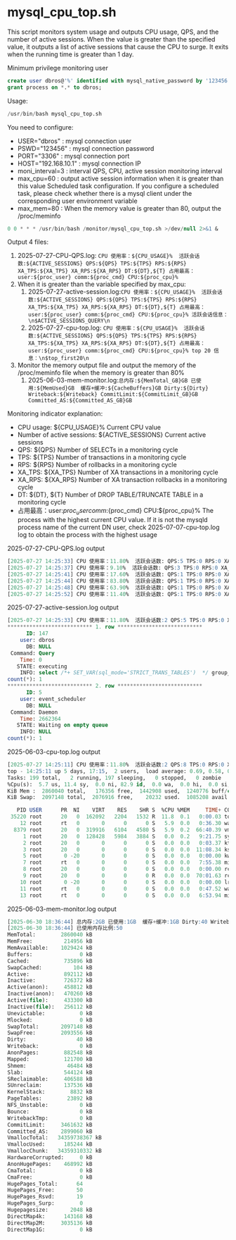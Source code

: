 # mysql_cpu_top.sh
This script monitors system usage and outputs CPU usage, QPS, and the number of active sessions. When the value is greater than the specified value, it outputs a list of active sessions that cause the CPU to surge. It exits when the running time is greater than 1 day.

Minimum privilege monitoring user

```sql
create user dbros@'%' identified with mysql_native_password by '123456';
grant process on *.* to dbros;
```

Usage:

```sql
/usr/bin/bash mysql_cpu_top.sh
```
You need to configure:

- USER="dbros" : mysql connection user
- PSWD="123456" : mysql connection password
- PORT="3306" : mysql connection port
- HOST="192.168.10.1" : mysql connection IP
- moni_interval=3 : interval QPS, CPU, active session monitoring interval
- max_cpu=60 : output active session information when it is greater than this value
Scheduled task configuration. If you configure a scheduled task, please check whether there is a mysql client under the corresponding user environment variable
- max_mem=80 : When the memory value is greater than 80, output the /proc/meminfo

```sql
0 0 * * * /usr/bin/bash /monitor/mysql_cpu_top.sh >/dev/null 2>&1 &
```

Output 4 files:

1. 2025-07-27-CPU-QPS.log: `CPU 使用率：${CPU_USAGE}%  活跃会话数:${ACTIVE_SESSIONS} QPS:${QPS} TPS:${TPS} RPS:${RPS} XA_TPS:${XA_TPS} XA_RPS:${XA_RPS} DT:${DT},${T} 占用最高：user:${proc_user} comm:${proc_cmd} CPU:${proc_cpu}%`
2. When it is greater than the variable specified by max_cpu:
   1. 2025-07-27-active-session.log:`CPU 使用率：${CPU_USAGE}%  活跃会话数:${ACTIVE_SESSIONS} QPS:${QPS} TPS:${TPS} RPS:${RPS} XA_TPS:${XA_TPS} XA_RPS:${XA_RPS} DT:${DT},${T} 占用最高：user:${proc_user} comm:${proc_cmd} CPU:${proc_cpu}% 活跃会话信息：\n$ACTIVE_SESSIONS_QUERY\n`
   2. 2025-07-27-cpu-top.log: `CPU 使用率：${CPU_USAGE}%  活跃会话数:${ACTIVE_SESSIONS} QPS:${QPS} TPS:${TPS} RPS:${RPS} XA_TPS:${XA_TPS} XA_RPS:${XA_RPS} DT:${DT},${T} 占用最高：user:${proc_user} comm:${proc_cmd} CPU:${proc_cpu}% top 20 信息：\n$top_first20\n`
3. Monitor the memory output file and output the memory of the /proc/meminfo file when the memory is greater than 80%
   1. 2025-06-03-mem-monitor.log:`总内存:${MemTotal_GB}GB 已使用:${MemUsed}GB  缓存+缓冲:${CacheBuffers}GB Dirty:${Dirty} Writeback:${Writeback} CommitLimit:${CommitLimit_GB}GB Committed_AS:${Committed_AS_GB}GB`

Monitoring indicator explanation:
- CPU usage: ${CPU_USAGE}% Current CPU value
- Number of active sessions: ${ACTIVE_SESSIONS} Current active sessions
- QPS: ${QPS} Number of SELECTs in a monitoring cycle
- TPS: ${TPS} Number of transactions in a monitoring cycle
- RPS: ${RPS} Number of rollbacks in a monitoring cycle
- XA_TPS: ${XA_TPS} Number of XA transactions in a monitoring cycle
- XA_RPS: ${XA_RPS} Number of XA transaction rollbacks in a monitoring cycle
- DT: ${DT}, ${T} Number of DROP TABLE/TRUNCATE TABLE in a monitoring cycle
- 占用最高：user:${proc_user} comm:${proc_cmd} CPU:${proc_cpu}%  The process with the highest current CPU value. If it is not the mysqld process name of the current DN user, check 2025-07-07-cpu-top.log log to obtain the process with the highest usage


2025-07-27-CPU-QPS.log output

```sql
[2025-07-27 14:25:33] CPU 使用率：11.80%  活跃会话数: QPS:5 TPS:0 RPS:0 XA_TPS:0 XA_RPS:0 DT:0,0 占用最高：user:root comm:top CPU:3.10%
[2025-07-27 14:25:37] CPU 使用率：9.10%  活跃会话数: QPS:3 TPS:0 RPS:0 XA_TPS:0 XA_RPS:0 DT:0,0 占用最高：user:mysql comm:mysqld CPU:6.25%
[2025-07-27 14:25:41] CPU 使用率：17.60%  活跃会话数: QPS:1 TPS:0 RPS:0 XA_TPS:0 XA_RPS:0 DT:0,0 占用最高：user:root comm:top CPU:6.25%
[2025-07-27 14:25:44] CPU 使用率：83.80%  活跃会话数: QPS:1 TPS:0 RPS:0 XA_TPS:0 XA_RPS:0 DT:0,0 占用最高：user:root comm:top CPU:9.40%
[2025-07-27 14:25:48] CPU 使用率：63.90%  活跃会话数: QPS:1 TPS:0 RPS:0 XA_TPS:0 XA_RPS:0 DT:0,0 占用最高：user:root comm:sshd CPU:8.80%
[2025-07-27 14:25:52] CPU 使用率：11.40%  活跃会话数: QPS:1 TPS:0 RPS:0 XA_TPS:0 XA_RPS:0 DT:0,0 占用最高：user:root comm:top CPU:6.25%
```

2025-07-27-active-session.log output

```sql
[2025-07-27 14:25:33] CPU 使用率：11.80%  活跃会话数:2 QPS:5 TPS:0 RPS:0 XA_TPS:0 XA_RPS:0 DT:0,0 占用最高：user:root comm:top CPU:3.10% 活跃会话信息：
*************************** 1. row ***************************
      ID: 147
    user: dbros
      DB: NULL
 Command: Query
    Time: 0
   STATE: executing
    INFO: select /*+ SET_VAR(sql_mode='STRICT_TRANS_TABLES')  */ group_concat(ID) 'ID',user,DB,Command, group_concat(TIME) 'Time',STATE,INFO,count(*) from performance_schema.processlist where COMMAND<>'Sleep' and user<>'repl' group by user,DB,Command,STATE,substring(INFO,1,30) order by count(*) asc
count(*): 1
*************************** 2. row ***************************
      ID: 5
    user: event_scheduler
      DB: NULL
 Command: Daemon
    Time: 2662364
   STATE: Waiting on empty queue
    INFO: NULL
count(*): 1

```

2025-06-03-cpu-top.log output

```sql
[2025-07-27 14:25:11] CPU 使用率：11.80%  活跃会话数:2 QPS:8 TPS:0 RPS:0 XA_TPS:0 XA_RPS:0 DT:0,0 占用最高：user:mysql comm:mysqld CPU:3.10% top 20 信息：
top - 14:25:11 up 5 days, 17:15,  2 users,  load average: 0.69, 0.58, 0.59
Tasks: 199 total,   2 running, 197 sleeping,   0 stopped,   0 zombie
%Cpu(s):  5.7 us, 11.4 sy,  0.0 ni, 82.9 id,  0.0 wa,  0.0 hi,  0.0 si,  0.0 st
KiB Mem :  2860040 total,   176356 free,  1442908 used,  1240776 buff/cache
KiB Swap:  2097148 total,  2076916 free,    20232 used.  1085208 avail Mem 

   PID USER      PR  NI    VIRT    RES    SHR S  %CPU %MEM     TIME+ COMMAND
 35220 root      20   0  162092   2204   1532 R  11.8  0.1   0:00.03 top
    12 root      rt   0       0      0      0 S   5.9  0.0   0:36.30 watchdog/1
  8379 root      20   0  319916   6104   4580 S   5.9  0.2  66:40.39 vmtoolsd
     1 root      20   0  128428   5984   3884 S   0.0  0.2   9:21.75 systemd
     2 root      20   0       0      0      0 S   0.0  0.0   0:03.37 kthreadd
     3 root      20   0       0      0      0 S   0.0  0.0  11:08.34 ksoftirqd/0
     5 root       0 -20       0      0      0 S   0.0  0.0   0:00.00 kworker/0:0H
     7 root      rt   0       0      0      0 S   0.0  0.0   7:55.38 migration/0
     8 root      20   0       0      0      0 S   0.0  0.0   0:00.00 rcu_bh
     9 root      20   0       0      0      0 R   0.0  0.0  70:01.63 rcu_sched
    10 root       0 -20       0      0      0 S   0.0  0.0   0:00.00 lru-add-drain
    11 root      rt   0       0      0      0 S   0.0  0.0   0:47.52 watchdog/0
    13 root      rt   0       0      0      0 S   0.0  0.0   6:53.94 migration/1


```

2025-06-03-mem-monitor.log output

```sql
[2025-06-30 18:36:44] 总内存:2GB 已使用:1GB  缓存+缓冲:1GB Dirty:40 Writeback:0 CommitLimit:3GB Committed_AS:2GB
[2025-06-30 18:36:44] 已使用内存比例:50
MemTotal:        2860040 kB
MemFree:          214956 kB
MemAvailable:    1029424 kB
Buffers:               0 kB
Cached:           735896 kB
SwapCached:          104 kB
Active:           892112 kB
Inactive:         726372 kB
Active(anon):     458812 kB
Inactive(anon):   470260 kB
Active(file):     433300 kB
Inactive(file):   256112 kB
Unevictable:           0 kB
Mlocked:               0 kB
SwapTotal:       2097148 kB
SwapFree:        2093556 kB
Dirty:                40 kB
Writeback:             0 kB
AnonPages:        882548 kB
Mapped:           121700 kB
Shmem:             46484 kB
Slab:             544124 kB
SReclaimable:     406588 kB
SUnreclaim:       137536 kB
KernelStack:        8832 kB
PageTables:        23892 kB
NFS_Unstable:          0 kB
Bounce:                0 kB
WritebackTmp:          0 kB
CommitLimit:     3461632 kB
Committed_AS:    2899060 kB
VmallocTotal:   34359738367 kB
VmallocUsed:      185244 kB
VmallocChunk:   34359310332 kB
HardwareCorrupted:     0 kB
AnonHugePages:    468992 kB
CmaTotal:              0 kB
CmaFree:               0 kB
HugePages_Total:      64
HugePages_Free:       50
HugePages_Rsvd:       19
HugePages_Surp:        0
Hugepagesize:       2048 kB
DirectMap4k:      143168 kB
DirectMap2M:     3035136 kB
DirectMap1G:           0 kB

```


